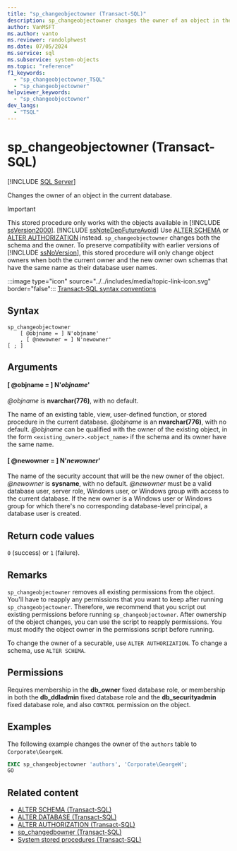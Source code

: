 ```yaml
---
title: "sp_changeobjectowner (Transact-SQL)"
description: sp_changeobjectowner changes the owner of an object in the current database.
author: VanMSFT
ms.author: vanto
ms.reviewer: randolphwest
ms.date: 07/05/2024
ms.service: sql
ms.subservice: system-objects
ms.topic: "reference"
f1_keywords:
  - "sp_changeobjectowner_TSQL"
  - "sp_changeobjectowner"
helpviewer_keywords:
  - "sp_changeobjectowner"
dev_langs:
  - "TSQL"
---
```

# sp_changeobjectowner (Transact-SQL)

[!INCLUDE [SQL Server](../../includes/applies-to-version/sqlserver.md)]

Changes the owner of an object in the current database.

> [!IMPORTANT]  
> This stored procedure only works with the objects available in [!INCLUDE [ssVersion2000](../../includes/ssversion2000-md.md)]. [!INCLUDE [ssNoteDepFutureAvoid](../../includes/ssnotedepfutureavoid-md.md)] Use [ALTER SCHEMA](../../t-sql/statements/alter-schema-transact-sql.md) or [ALTER AUTHORIZATION](../../t-sql/statements/alter-authorization-transact-sql.md) instead. `sp_changeobjectowner` changes both the schema and the owner. To preserve compatibility with earlier versions of [!INCLUDE [ssNoVersion](../../includes/ssnoversion-md.md)], this stored procedure will only change object owners when both the current owner and the new owner own schemas that have the same name as their database user names.  

:::image type="icon" source="../../includes/media/topic-link-icon.svg" border="false"::: [Transact-SQL syntax conventions](../../t-sql/language-elements/transact-sql-syntax-conventions-transact-sql.md)

## Syntax

```syntaxsql
sp_changeobjectowner
    [ @objname = ] N'objname'
    , [ @newowner = ] N'newowner'
[ ; ]
```

## Arguments

#### [ @objname = ] N'*objname*'

*@objname* is **nvarchar(776)**, with no default.

The name of an existing table, view, user-defined function, or stored procedure in the current database. *@objname* is an **nvarchar(776)**, with no default. *@objname* can be qualified with the owner of the existing object, in the form `<existing_owner>.<object_name>` if the schema and its owner have the same name.

#### [ @newowner = ] N'*newowner*'

The name of the security account that will be the new owner of the object. *@newowner* is **sysname**, with no default. *@newowner* must be a valid database user, server role, Windows user, or Windows group with access to the current database. If the new owner is a Windows user or Windows group for which there's no corresponding database-level principal, a database user is created.

## Return code values

`0` (success) or `1` (failure).

## Remarks

`sp_changeobjectowner` removes all existing permissions from the object. You'll have to reapply any permissions that you want to keep after running `sp_changeobjectowner`. Therefore, we recommend that you script out existing permissions before running `sp_changeobjectowner`. After ownership of the object changes, you can use the script to reapply permissions. You must modify the object owner in the permissions script before running.

To change the owner of a securable, use `ALTER AUTHORIZATION`. To change a schema, use `ALTER SCHEMA`.

## Permissions

Requires membership in the **db_owner** fixed database role, or membership in both the **db_ddladmin** fixed database role and the **db_securityadmin** fixed database role, and also `CONTROL` permission on the object.

## Examples

The following example changes the owner of the `authors` table to `Corporate\GeorgeW`.

```sql
EXEC sp_changeobjectowner 'authors', 'Corporate\GeorgeW';
GO
```

## Related content

- [ALTER SCHEMA (Transact-SQL)](../../t-sql/statements/alter-schema-transact-sql.md)
- [ALTER DATABASE (Transact-SQL)](../../t-sql/statements/alter-database-transact-sql.md)
- [ALTER AUTHORIZATION (Transact-SQL)](../../t-sql/statements/alter-authorization-transact-sql.md)
- [sp_changedbowner (Transact-SQL)](sp-changedbowner-transact-sql.md)
- [System stored procedures (Transact-SQL)](system-stored-procedures-transact-sql.md)
